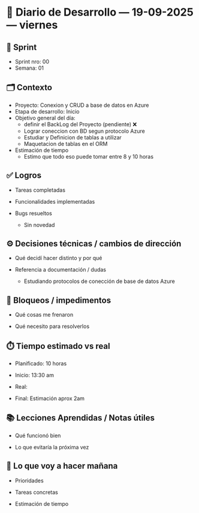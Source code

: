 # 📓 Diario de Desarrollo — 19-09-2025 — viernes 

## 🏃 Sprint
- Sprint nro: 00
- Semana: 01

## 🗂️ Contexto
- Proyecto: Conexion y CRUD a base de datos en Azure 
- Etapa de desarrollo: Inicio
- Objetivo general del día: 
  * definir el BackLog del Proyecto (pendiente) ❌
  * Lograr coneccion con BD segun protocolo Azure
  * Estudiar y Definicion de tablas a utilizar 
  * Maquetacion de tablas en el ORM
- Estimación de tiempo
  * Estimo que todo eso puede tomar entre 8 y 10 horas


## ✅ Logros
- Tareas completadas  


- Funcionalidades implementadas


- Bugs resueltos
  * Sin novedad

## ⚙️ Decisiones técnicas / cambios de dirección
- Qué decidí hacer distinto y por qué

- Referencia a documentación / dudas
  * Estudiando protocolos de conección de base de datos Azure

## 🚧 Bloqueos / impedimentos
- Qué cosas me frenaron

- Qué necesito para resolverlos


## ⏱️ Tiempo estimado vs real
- Planificado: 10 horas
- Inicio: 13:30 am

- Real: 
- Final: Estimación aprox 2am

## 📚 Lecciones Aprendidas / Notas útiles
- Qué funcionó bien

- Lo que evitaría la próxima vez


## 🔮 Lo que voy a hacer mañana
- Prioridades

- Tareas concretas

- Estimación de tiempo
